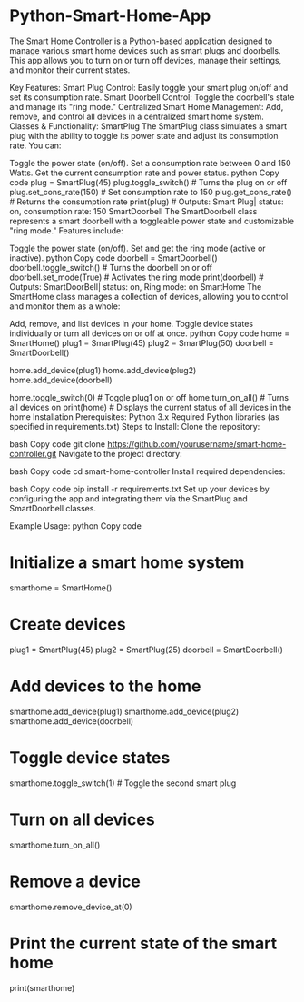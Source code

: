 # Python-Smart-Home-App
The Smart Home Controller is a Python-based application designed to manage various smart home devices such as smart plugs and doorbells. This app allows you to turn on or turn off devices, manage their settings, and monitor their current states.

Key Features:
Smart Plug Control: Easily toggle your smart plug on/off and set its consumption rate.
Smart Doorbell Control: Toggle the doorbell's state and manage its "ring mode."
Centralized Smart Home Management: Add, remove, and control all devices in a centralized smart home system.
Classes & Functionality:
SmartPlug
The SmartPlug class simulates a smart plug with the ability to toggle its power state and adjust its consumption rate. You can:

Toggle the power state (on/off).
Set a consumption rate between 0 and 150 Watts.
Get the current consumption rate and power status.
python
Copy code
plug = SmartPlug(45)
plug.toggle_switch()  # Turns the plug on or off
plug.set_cons_rate(150)  # Set consumption rate to 150
plug.get_cons_rate()  # Returns the consumption rate
print(plug)  # Outputs: Smart Plug| status: on, consumption rate: 150
SmartDoorbell
The SmartDoorbell class represents a smart doorbell with a toggleable power state and customizable "ring mode." Features include:

Toggle the power state (on/off).
Set and get the ring mode (active or inactive).
python
Copy code
doorbell = SmartDoorbell()
doorbell.toggle_switch()  # Turns the doorbell on or off
doorbell.set_mode(True)  # Activates the ring mode
print(doorbell)  # Outputs: SmartDoorBell| status: on, Ring mode: on
SmartHome
The SmartHome class manages a collection of devices, allowing you to control and monitor them as a whole:

Add, remove, and list devices in your home.
Toggle device states individually or turn all devices on or off at once.
python
Copy code
home = SmartHome()
plug1 = SmartPlug(45)
plug2 = SmartPlug(50)
doorbell = SmartDoorbell()

home.add_device(plug1)
home.add_device(plug2)
home.add_device(doorbell)

home.toggle_switch(0)  # Toggle plug1 on or off
home.turn_on_all()  # Turns all devices on
print(home)  # Displays the current status of all devices in the home
Installation
Prerequisites:
Python 3.x
Required Python libraries (as specified in requirements.txt)
Steps to Install:
Clone the repository:

bash
Copy code
git clone https://github.com/yourusername/smart-home-controller.git
Navigate to the project directory:

bash
Copy code
cd smart-home-controller
Install required dependencies:

bash
Copy code
pip install -r requirements.txt
Set up your devices by configuring the app and integrating them via the SmartPlug and SmartDoorbell classes.

Example Usage:
python
Copy code
# Initialize a smart home system
smarthome = SmartHome()

# Create devices
plug1 = SmartPlug(45)
plug2 = SmartPlug(25)
doorbell = SmartDoorbell()

# Add devices to the home
smarthome.add_device(plug1)
smarthome.add_device(plug2)
smarthome.add_device(doorbell)

# Toggle device states
smarthome.toggle_switch(1)  # Toggle the second smart plug

# Turn on all devices
smarthome.turn_on_all()

# Remove a device
smarthome.remove_device_at(0)

# Print the current state of the smart home
print(smarthome)
